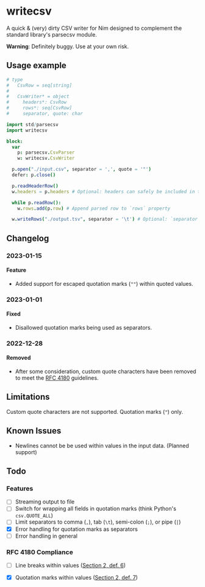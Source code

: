 # writecsv

A quick & (very) dirty CSV writer for Nim designed to complement the standard library's parsecsv module.

**Warning**: Definitely buggy. Use at your own risk.

## Usage example

```nim
# type
#   CsvRow = seq[string]
#
#   CsvWriter* = object
#     headers*: CsvRow
#     rows*: seq[CsvRow]
#     separator, quote: char

import std/parsecsv
import writecsv

block:
  var
    p: parsecsv.CsvParser
    w: writecsv.CsvWriter

  p.open("./input.csv", separator = ',', quote = '"')
  defer: p.close()

  p.readHeaderRow()
  w.headers = p.headers # Optional: headers can safely be included in the `rows` property

  while p.readRow():
    w.rows.add(p.row) # Append parsed row to `rows` property

  w.writeRows("./output.tsv", separator = '\t') # Optional: `separator` arg. Defaults to ','
```

## Changelog

### 2023-01-15
#### Feature

- Added support for escaped quotation marks (`""`) within quoted values.

### 2023-01-01
#### Fixed

- Disallowed quotation marks being used as separators.

### 2022-12-28
#### Removed

- After some consideration, custom quote characters have been removed to meet the [RFC 4180](https://www.rfc-editor.org/rfc/rfc4180) guidelines.

## Limitations

Custom quote characters are not supported. Quotation marks (`"`) only.

## Known Issues

- Newlines cannot be be used within values in the input data. (Planned support)

## Todo

### Features

- [ ] Streaming output to file
- [ ] Switch for wrapping all fields in quotation marks (think Python's `csv.QUOTE_ALL`)
- [ ] Limit separators to comma (`,`), tab (`\t`), semi-colon (`;`), or pipe (`|`)
- [x] Error handling for quotation marks as separators
- [ ] Error handling in general

### RFC 4180 Compliance

- [ ] Line breaks within values ([Section 2, def. 6](https://www.rfc-editor.org/rfc/rfc4180#section-2))
- [x] Quotation marks within values ([Section 2, def. 7](https://www.rfc-editor.org/rfc/rfc4180#section-2))

